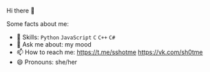 Hi there 👋

Some facts about me:
- 💼 Skills: `Python` `JavaScript` `C` `C++` `C#`
- 💬 Ask me about: my mood
- 📫 How to reach me: https://t.me/sshotme https://vk.com/sh0tme
- 😄 Pronouns: she/her

